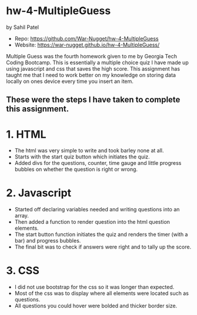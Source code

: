 # hw-4-MultipleGuess
by Sahil Patel

- Repo: https://github.com/War-Nugget/hw-4-MultipleGuess
- Website: https://war-nugget.github.io/hw-4-MultipleGuess/


Multiple Guess was the fourth homework given to me by Georgia Tech Coding Bootcamp. This is essentially a multiple choice quiz I have made up using javascript and css that saves the high score. This assignment has taught me that I need to work better on my knowledge on storing data locally on ones device every time you insert an item.

## These were the steps I have taken to complete this assignment.

# 1. HTML
- The html was very simple to write and took barley none at all. 
- Starts with the start quiz button which initiates the quiz.
- Added divs for the questions, counter, time gauge and little progress bubbles on whether the question is right or wrong.

# 2. Javascript
- Started off declaring variables needed and writing questions into an array.
- Then added a function to render question into the html question elements.
- The start button function initiates the quiz and renders the timer (with a bar) and progress bubbles.
- The final bit was to check if answers were right and to tally up the score.

# 3. CSS 
- I did not use bootstrap for the css so it was longer than expected.
- Most of the css was to display where all elements were located such as questions.
- All questions you could hover were bolded and thicker border size.
